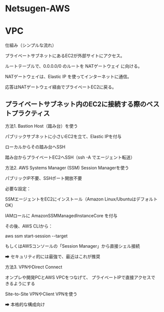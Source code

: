 # Netsugen-AWS


# VPC 

仕組み（シンプルな流れ）

プライベートサブネットにあるEC2が外部サイトにアクセス。

ルートテーブルで、0.0.0.0/0 のルートを NATゲートウェイ に向ける。

NATゲートウェイは、Elastic IP を使ってインターネットに通信。

応答はNATゲートウェイ経由でプライベートEC2に戻る。

## プライベートサブネット内のEC2に接続する際のベストプラクティス

方法1. Bastion Host（踏み台）を使う

パブリックサブネットに小さいEC2を立て、Elastic IPを付与

ローカルからその踏み台へSSH

踏み台からプライベートEC2へSSH（ssh -A でエージェント転送）


方法2. AWS Systems Manager (SSM) Session Managerを使う

パブリックIP不要、SSHポート開放不要

必要な設定：

SSMエージェントをEC2にインストール（Amazon Linux/UbuntuはデフォルトOK）

IAMロールに AmazonSSMManagedInstanceCore を付与

その後、AWS CLIから：

aws ssm start-session --target <instance-id>


もしくはAWSコンソールの「Session Manager」から直接シェル接続

➡ セキュリティ的には最強で、最近はこれが推奨


方法3. VPNやDirect Connect

オンプレや開発PCとAWS VPCをつなげて、
プライベートIPで直接アクセスできるようにする

Site-to-Site VPNやClient VPNを使う

➡ 本格的な構成向け
